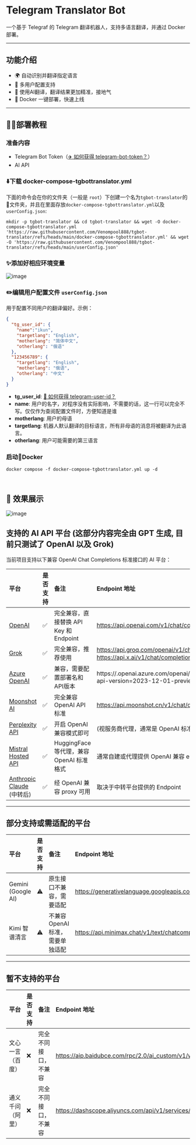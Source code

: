 # Telegram Translator Bot

一个基于 Telegraf 的 Telegram 翻译机器人，支持多语言翻译，并通过 Docker 部署。

---

## 功能介绍

- 🌍 自动识别并翻译指定语言
- 👥 多用户配置支持
- 🤖 使用AI翻译，翻译结果更加精准，接地气
- 🐳 Docker 一键部署，快速上线

---

## 👨‍🎓部署教程
### 准备内容
- Telegram Bot Token（[✈️ 如何获得 telegram-bot-token？](https://github.com/Venompool888/CloudflareDNS-TGBot/tree/main?tab=readme-ov-file#%EF%B8%8F-%E5%A6%82%E4%BD%95%E8%8E%B7%E5%BE%97-telegram-bot-token)）
- AI API 
### ⬇️下载 docker-compose-tgbottranslator.yml
下面的命令会在你的文件夹（一般是 `root`）下创建一个名为`tgbot-translator`的📂文件夹，并且在里面存放`docker-compose-tgbottranslator.yml`以及`userConfig.json`:
```
mkdir -p tgbot-translator && cd tgbot-translator && wget -O docker-compose-tgbottranslator.yml 'https://raw.githubusercontent.com/Venompool888/tgbot-translator/refs/heads/main/docker-compose-tgbottranslator.yml' && wget -O 'https://raw.githubusercontent.com/Venompool888/tgbot-translator/refs/heads/main/userConfig.json'
```
### ✨添加好相应环境变量
![image](https://github.com/user-attachments/assets/1413c4e7-cbe2-43ee-9a38-f3c58f4e77d7)


### ✏️编辑用户配置文件 `userConfig.json`

用于配置不同用户的翻译偏好。示例：

```json
{
  "tg_user_id": {
    "name":"ikun",
    "targetlang": "English",
    "motherlang": "简体中文",
    "otherlang": "俄语"
  },
  "123456789": {
    "targetlang": "English",
    "motherlang": "俄语",
    "otherlang": "中文"
  }
}
```
- **tg_user_id**: [👤 如何获得 telegram-user-id？](https://github.com/Venompool888/CloudflareDNS-TGBot/tree/main#-%E5%A6%82%E4%BD%95%E8%8E%B7%E5%BE%97-telegram-user-id)
- **name**: 用户的名字，对程序没有实际影响，不需要的话，这一行可以完全不写。仅仅作为查阅配置文件时，方便知道是谁
- **motherlang**: 用户的母语
- **targetlang**: 机器人默认翻译的目标语言，所有非母语的消息将被翻译为此语言。
- **otherlang**: 用户可能需要的第三语言

### 启动🐳Docker
```
docker compose -f docker-compose-tgbottranslator.yml up -d



```
## 🌟 效果展示
![image](https://github.com/user-attachments/assets/a4046640-4bea-4f5f-b104-fc5fde6a3a40)


## 支持的 AI API 平台 (这部分内容完全由 GPT 生成, 目前只测试了 OpenAI 以及 Grok)

当前项目支持以下兼容 OpenAI Chat Completions 标准接口的 AI 平台：

| 平台 | 是否支持 | 备注 | Endpoint 地址 |
|:-----|:--------|:-----|:--------------|
| [OpenAI](https://platform.openai.com/) | ✅ | 完全兼容，直接替换 API Key 和 Endpoint | https://api.openai.com/v1/chat/completions |
| [Grok](https://console.x.ai/) | ✅ | 完全兼容，推荐使用 | https://api.groq.com/openai/v1/chat/completions 或 https://api.x.ai/v1/chat/completions |
| [Azure OpenAI](https://learn.microsoft.com/en-us/azure/ai-services/openai/) | ✅ | 兼容，需要配置部署名和API版本 | https://<your-resource-name>.openai.azure.com/openai/deployments/<deployment-name>/chat/completions?api-version=2023-12-01-preview |
| [Moonshot AI](https://platform.moonshot.cn/) | ✅ | 完全兼容 OpenAI API 标准 | https://api.moonshot.cn/v1/chat/completions |
| [Perplexity API](https://www.perplexity.ai/) | ✅ | 开启 OpenAI兼容模式即可 | (视服务商代理，通常是 OpenAI 标准接口) |
| [Mistral Hosted API](https://mistral.ai/) | ✅ | HuggingFace 等代理，兼容 OpenAI 标准格式 | 通常自建或代理提供 OpenAI 兼容 endpoint |
| [Anthropic Claude](https://www.anthropic.com/) (中转后) | ✅ | 经 OpenAI 兼容 proxy 可用 | 取决于中转平台提供的 Endpoint |

---

## 部分支持或需适配的平台

| 平台 | 是否支持 | 备注 | Endpoint 地址 |
|:-----|:--------|:-----|:--------------|
| Gemini (Google AI) | ⚠️ | 原生接口不兼容，需要适配 | https://generativelanguage.googleapis.com/v1beta/models/*:generateContent |
| Kimi 智谱清言 | ⚠️ | 不兼容 OpenAI标准，需要单独适配 | https://api.minimax.chat/v1/text/chatcompletion |

---

## 暂不支持的平台

| 平台 | 是否支持 | 备注 | Endpoint 地址 |
|:-----|:--------|:-----|:--------------|
| 文心一言（百度） | ❌ | 完全不同接口，不兼容 | https://aip.baidubce.com/rpc/2.0/ai_custom/v1/wenxinworkshop/chat/completions |
| 通义千问（阿里） | ❌ | 完全不同接口，不兼容 | https://dashscope.aliyuncs.com/api/v1/services/aigc/text-generation/generation |


